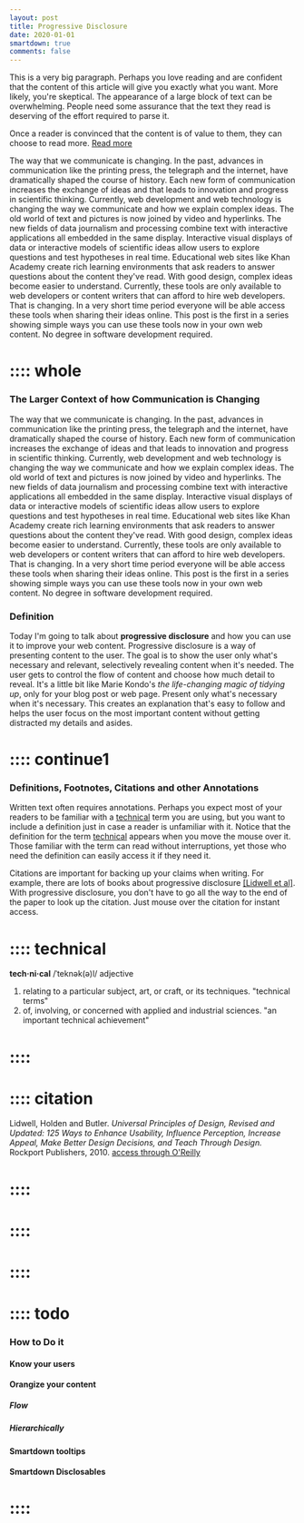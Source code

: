 ```yaml
---
layout: post
title: Progressive Disclosure
date: 2020-01-01
smartdown: true
comments: false
---
```



This is a very big paragraph.  Perhaps you love reading and are confident that the content of this article will give you exactly what you want.  More likely, you're skeptical.  The appearance of a large block of text can be overwhelming.  People need some assurance that the text they read is deserving of the effort required to parse it.  

Once a reader is convinced that the content is of value to them, they can choose to read more.
[Read more]()

The way that we communicate is changing.  In the past, advances in communication like the printing press, the telegraph and the internet, have dramatically shaped the course of history. Each new form of communication increases the exchange of ideas and that leads to innovation and progress in scientific thinking.  Currently, web development and web technology is changing the way we communicate and how we explain complex ideas.  The old world of text and pictures is now joined by video and hyperlinks.  The new fields of data journalism and processing combine text with interactive applications all embedded in the same display.  Interactive visual displays of data or interactive models of scientific ideas allow users to explore questions and test hypotheses in real time.  Educational web sites like Khan Academy create rich learning environments that ask readers to answer questions about the content they've read. With good design, complex ideas become easier to understand.  Currently, these tools are only available to web developers or content writers that can afford to hire web developers.  That is changing.  In a very short time period everyone will be able access these tools when sharing their ideas online.  This post is the first in a series showing simple ways you can use these tools now in your own web content.  No degree in software development required.  


# :::: whole

### The Larger Context of how Communication is Changing

The way that we communicate is changing.  In the past, advances in communication like the printing press, the telegraph and the internet, have dramatically shaped the course of history. Each new form of communication increases the exchange of ideas and that leads to innovation and progress in scientific thinking.  Currently, web development and web technology is changing the way we communicate and how we explain complex ideas.  The old world of text and pictures is now joined by video and hyperlinks.  The new fields of data journalism and processing combine text with interactive applications all embedded in the same display.  Interactive visual displays of data or interactive models of scientific ideas allow users to explore questions and test hypotheses in real time.  Educational web sites like Khan Academy create rich learning environments that ask readers to answer questions about the content they've read. With good design, complex ideas become easier to understand.  Currently, these tools are only available to web developers or content writers that can afford to hire web developers.  That is changing.  In a very short time period everyone will be able access these tools when sharing their ideas online.  This post is the first in a series showing simple ways you can use these tools now in your own web content.  No degree in software development required.  

### Definition
Today I'm going to talk about **progressive disclosure** and how you can use it to improve your web content.  Progressive disclosure is a way of presenting content to the user.  The goal is to show the user only what's necessary and relevant, selectively revealing content when it's needed. The user gets to control the flow of content and choose how much detail to reveal.  It's a little bit like Marie Kondo's *the life-changing magic of tidying up*, only for your blog post or web page. Present only what's necessary when it's necessary.  This creates an explanation that's easy to follow and helps the user focus on the most important content without getting distracted my details and asides. 

# :::: continue1

### Definitions, Footnotes, Citations and other Annotations

Written text often requires annotations.  Perhaps you expect most of your readers to be familiar with a [technical](::technical/tooltip) term you are using, but you want to include a definition just in case a reader is unfamiliar with it.  Notice that the definition for the term [technical](::technical/tooltip) appears when you move the mouse over it.  Those familiar with the term can read without interruptions, yet those who need the definition can easily access it if they need it.  

Citations are important for backing up your claims when writing.  For example, there are lots of books about progressive disclosure [[Lidwell et al]](::citation/tooltip).  With progressive disclosure, you don't have to go all the way to the end of the paper to look up the citation.  Just mouse over the citation for instant access.

# :::: technical

**tech·ni·cal**
/ˈteknək(ə)l/
adjective
1. relating to a particular subject, art, or craft, or its techniques.
"technical terms"
2. of, involving, or concerned with applied and industrial sciences.
"an important technical achievement"

# ::::

# :::: citation
Lidwell, Holden and Butler. *Universal Principles of Design, Revised and Updated: 125 Ways to Enhance Usability, Influence Perception, Increase Appeal, Make Better Design Decisions, and Teach Through Design.* Rockport Publishers, 2010. [access through O'Reilly](https://www.oreilly.com/library/view/universal-principles-of/9781592535873/)
# ::::

# ::::

# ::::

# :::: todo

### How to Do it

#### Know your users
#### Orangize your content
##### Flow
##### Hierarchically
#### Smartdown tooltips
#### Smartdown Disclosables


# ::::